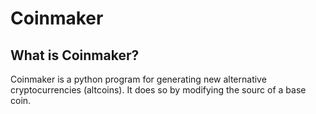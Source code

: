 # Coinmaker

What is Coinmaker?
------------------

Coinmaker is a python program for generating new alternative cryptocurrencies (altcoins).  It does so by modifying the sourc of a base coin.
